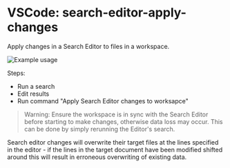 # VSCode: search-editor-apply-changes

Apply changes in a Search Editor to files in a workspace.

![Example usage](https://raw.githubusercontent.com/JacksonKearl/vscode-search-editor-apply-changes/master/demo.gif)

Steps:
- Run a search
- Edit results
- Run command "Apply Search Editor changes to worksapce"

> Warning: Ensure the workspace is in sync with the Search Editor before starting to make changes, otherwise data loss may occur. This can be done by simply rerunning the Editor's search.

Search editor changes will overwrite their target files at the lines specified in the editor - if the lines in the target document have been modified shifted around this will result in erroneous overwriting of existing data.